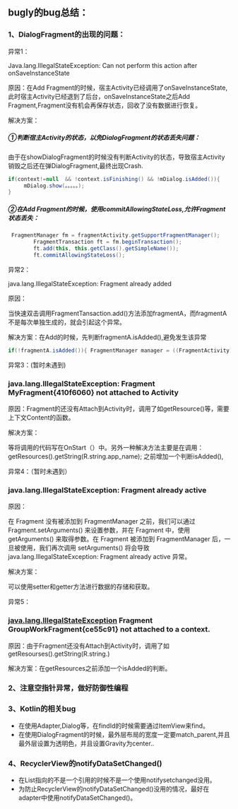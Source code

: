 ## bugly的bug总结：

### 1、DialogFragment的出现的问题：

异常1：

Java.lang.IllegalStateException: Can not perform this action after onSaveInstanceState 

原因：在Add Fragment的时候，宿主Activity已经调用了onSaveInstanceState,此时宿主Activity已经退到了后台，onSaveInstanceState之后Add Fragment,Fragment没有机会再保存状态，回收了没有数据进行恢复。

解决方案：

##### ①判断宿主Activity的状态，以免DialogFragment的状态丢失问题：

由于在showDialogFragment的时候没有判断Activity的状态，导致宿主Activity销毁之后还在弹DialogFragment,最终出现Crash. 

```java
if(context!=null  && !context.isFinishing() && !mDialog.isAdded()){
     mDialog.show(。。。。。);
} 
```

##### ②在Add Fragment的时候，使用commitAllowingStateLoss,允许Fragment状态丢失：

```java
 FragmentManager fm = fragmentActivity.getSupportFragmentManager();
        FragmentTransaction ft = fm.beginTransaction();
        ft.add(this, this.getClass().getSimpleName());
        ft.commitAllowingStateLoss();
```



异常2：

java.lang.IllegalStateException: Fragment already added

原因：

当快速双击调用FragmentTansaction.add()方法添加fragmentA，而fragmentA不是每次单独生成的，就会引起这个异常。

解决方案：在Add的时候，先判断fragmentA.isAdded(),避免发生该异常

```java
if(!fragmentA.isAdded()){ FragmentManager manager = ((FragmentActivity)context).getSupportFragmentManager(); FragmentTransaction ft = manager.beginTransaction(); ft.add(fragmentA, "fragment_name"); ft.commit(); } 
```

异常3：(暂时未遇到)

### java.lang.IllegalStateException: Fragment MyFragment{410f6060} not attached to Activity

原因：Fragment的还没有Attach到Activity时，调用了如getResource()等，需要上下文Content的函数。 

解决方案：

等将调用的代码写在OnStart（）中。另外一种解决方法主要是在调用：  getResources().getString(R.string.app_name); 之前增加一个判断isAdded(), 



异常4：（暂时未遇到）

### java.lang.IllegalStateException: Fragment already active

原因：

在 Fragment 没有被添加到 FragmentManager 之前，我们可以通过 Fragment.setArguments() 来设置参数，并在 Fragment 中，使用 getArguments() 来取得参数。在 Fragment 被添加到 FragmentManager 后，一旦被使用，我们再次调用 setArguments() 将会导致 java.lang.IllegalStateException: Fragment already active 异常。  

解决方案：

可以使用setter和getter方法进行数据的存储和获取。  

 

异常5：

### [java.lang.IllegalStateException](https://bugly.qq.com/v2/crash-reporting/crashes/1104528778/151596?pid=1) Fragment GroupWorkFragment{ce55c91} not attached to a context. 

原因：由于Fragment还没有Attach到Activity时，调用了如getResourses().getString(R.string.)

解决方案：在getResources之前添加一个isAdded的判断。



### 2、注意空指针异常，做好防御性编程

### 3、Kotlin的相关bug

- 在使用Adapter,Dialog等，在findId的时候需要通过ItemView来find。
- 在使用DialogFragment的时候，最外层布局的宽度一定要match_parent,并且最外层设置为透明色，并且设置Gravity为center..



### 4、RecyclerView的notifyDataSetChanged()

- 在List指向的不是一个引用的时候不是一个使用notifysetchanged没用。
- 为防止RecyclerView的notifyDataSetChanged()没用的情况，最好在adapter中使用notifyDataSetChanged()。